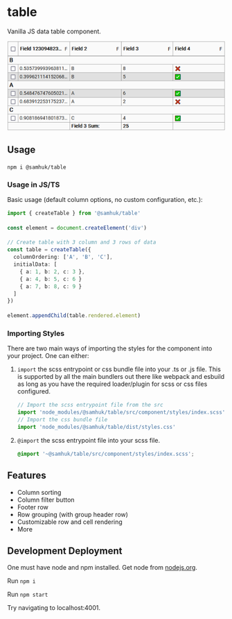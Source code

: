 # table

Vanilla JS data table component.

![sc1](./img/sc1.png)

## Usage

`npm i @samhuk/table`

### Usage in JS/TS
Basic usage (default column options, no custom configuration, etc.):

```typescript
import { createTable } from '@samhuk/table'

const element = document.createElement('div')

// Create table with 3 column and 3 rows of data
const table = createTable({
  columnOrdering: ['A', 'B', 'C'],
  initialData: [
    { a: 1, b: 2, c: 3 },
    { a: 4, b: 5, c: 6 }
    { a: 7, b: 8, c: 9 }
  ]
})

element.appendChild(table.rendered.element)
```

### Importing Styles

There are two main ways of importing the styles for the component into your project. One can either:

1. `import` the scss entrypoint or css bundle file into your .ts or .js file. This is supported by all the main bundlers out there like webpack and esbuild as long as you have the required loader/plugin for scss or css files configured.
    ```typescript
    // Import the scss entrypoint file from the src
    import 'node_modules/@samhuk/table/src/component/styles/index.scss'
    // Import the css bundle file
    import 'node_modules/@samhuk/table/dist/styles.css'
    ```
2. `@import` the scss entrypoint file into your scss file.
    ```scss
    @import '~@samhuk/table/src/component/styles/index.scss';
    ```

## Features

* Column sorting
* Column filter button
* Footer row
* Row grouping (with group header row)
* Customizable row and cell rendering
* More

## Development Deployment

One must have node and npm installed. Get node from [nodejs.org](https://nodejs.org/en/download/).

Run `npm i`

Run `npm start`

Try navigating to localhost:4001.
